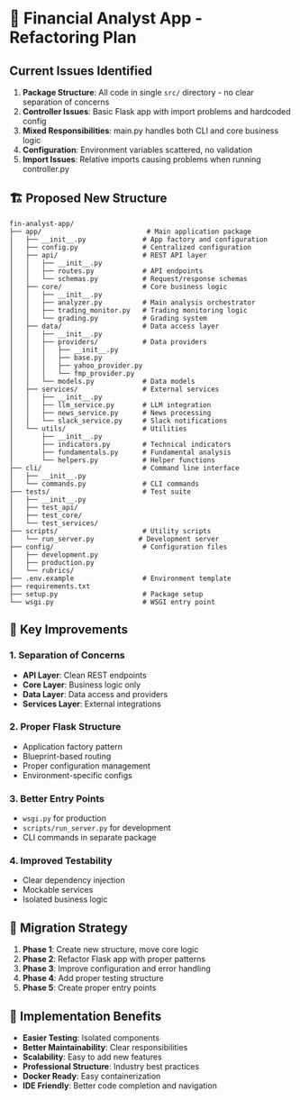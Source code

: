 # 🚀 Financial Analyst App - Refactoring Plan

## Current Issues Identified

1. **Package Structure**: All code in single `src/` directory - no clear separation of concerns
2. **Controller Issues**: Basic Flask app with import problems and hardcoded config
3. **Mixed Responsibilities**: main.py handles both CLI and core business logic
4. **Configuration**: Environment variables scattered, no validation
5. **Import Issues**: Relative imports causing problems when running controller.py

## 🏗️ Proposed New Structure

```
fin-analyst-app/
├── app/                          # Main application package
│   ├── __init__.py              # App factory and configuration
│   ├── config.py                # Centralized configuration
│   ├── api/                     # REST API layer
│   │   ├── __init__.py
│   │   ├── routes.py            # API endpoints
│   │   └── schemas.py           # Request/response schemas
│   ├── core/                    # Core business logic
│   │   ├── __init__.py
│   │   ├── analyzer.py          # Main analysis orchestrator
│   │   ├── trading_monitor.py   # Trading monitoring logic
│   │   └── grading.py           # Grading system
│   ├── data/                    # Data access layer
│   │   ├── __init__.py
│   │   ├── providers/           # Data providers
│   │   │   ├── __init__.py
│   │   │   ├── base.py
│   │   │   ├── yahoo_provider.py
│   │   │   └── fmp_provider.py
│   │   └── models.py            # Data models
│   ├── services/                # External services
│   │   ├── __init__.py
│   │   ├── llm_service.py       # LLM integration
│   │   ├── news_service.py      # News processing
│   │   └── slack_service.py     # Slack notifications
│   └── utils/                   # Utilities
│       ├── __init__.py
│       ├── indicators.py        # Technical indicators
│       ├── fundamentals.py      # Fundamental analysis
│       └── helpers.py           # Helper functions
├── cli/                         # Command line interface
│   ├── __init__.py
│   └── commands.py              # CLI commands
├── tests/                       # Test suite
│   ├── __init__.py
│   ├── test_api/
│   ├── test_core/
│   └── test_services/
├── scripts/                     # Utility scripts
│   └── run_server.py           # Development server
├── config/                      # Configuration files
│   ├── development.py
│   ├── production.py
│   └── rubrics/
├── .env.example                 # Environment template
├── requirements.txt
├── setup.py                     # Package setup
└── wsgi.py                      # WSGI entry point
```

## 🎯 Key Improvements

### 1. **Separation of Concerns**
- **API Layer**: Clean REST endpoints
- **Core Layer**: Business logic only
- **Data Layer**: Data access and providers
- **Services Layer**: External integrations

### 2. **Proper Flask Structure**
- Application factory pattern
- Blueprint-based routing
- Proper configuration management
- Environment-specific configs

### 3. **Better Entry Points**
- `wsgi.py` for production
- `scripts/run_server.py` for development
- CLI commands in separate package

### 4. **Improved Testability**
- Clear dependency injection
- Mockable services
- Isolated business logic

## 🚀 Migration Strategy

1. **Phase 1**: Create new structure, move core logic
2. **Phase 2**: Refactor Flask app with proper patterns
3. **Phase 3**: Improve configuration and error handling
4. **Phase 4**: Add proper testing structure
5. **Phase 5**: Create proper entry points

## 🔧 Implementation Benefits

- **Easier Testing**: Isolated components
- **Better Maintainability**: Clear responsibilities
- **Scalability**: Easy to add new features
- **Professional Structure**: Industry best practices
- **Docker Ready**: Easy containerization
- **IDE Friendly**: Better code completion and navigation
